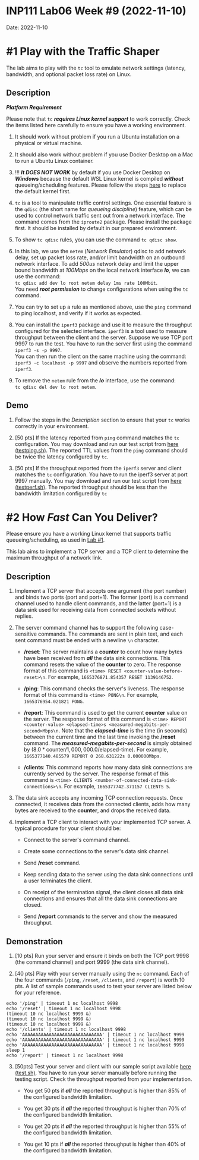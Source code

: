 # INP111 Lab06 Week #9 (2022-11-10)

Date: 2022-11-10

# #1 Play with the Traffic Shaper

The lab aims to play with the ``tc`` tool to emulate network settings (latency, bandwidth, and optional packet loss rate) on Linux.

## Description

***Platform Requirement***

Please note that ``tc`` ***requires Linux kernel support*** to work correctly. Check the items listed here carefully to ensure you have a working environment.

1. It should work without problem if you run a Ubuntu installation on a physical or virtual machine.

1. It should also work without problem if you use Docker Desktop on a Mac to run a Ubuntu Linux container.

1. !!! ***It DOES NOT WORK*** by default if you use Docker Desktop on ***Windows*** because the default WSL Linux kernel is compiled ***without*** queueing/scheduling features. Please follow the steps [here](https://md.zoolab.org/s/eHduEC62B) to replace the default kernel first.

1. ``tc`` is a tool to manipulate traffic control settings. One essential feature is the ``qdisc`` (the short name for *queueing discipline*) feature, which can be used to control network traffic sent out from a network interface. The command comes from the ``iproute2`` package. Please install the package first. It should be installed by default in our prepared environment.

1. To show ``tc qdisc`` rules, you can use the command  ``tc qdisc show``.

1. In this lab, we use the ``netem`` (*Network Emulator*) qdisc to add network delay, set up packet loss rate, and/or limit bandwidth on an outbound network interface. To add *500us* network delay and limit the upper bound bandwidth at *100Mbps* on the local network interface ***lo***, we can use the command:<br/> ``tc qdisc add dev lo root netem delay 1ms rate 100Mbit``.<br/>You need ***root permission*** to change configurations when using the ``tc`` command.

1. You can try to set up a rule as mentioned above, use the ``ping`` command to ping localhost, and verify if it works as expected.

1. You can install the ``iperf3`` package and use it to measure the throughput configured for the selected interface. ``iperf3`` is a tool used to measure throughput between the client and the server. Suppose we use TCP port 9997 to run the test. You have to run the server first using the command ``iperf3 -s -p 9997``.<br/> You can then run the client on the same machine using the command:<br/>``iperf3 -c localhost -p 9997`` and observe the numbers reported from ``iperf3``.

1. To remove the ``netem`` rule from the ***lo*** interface, use the command:<br/> ``tc qdisc del dev lo root netem``.

## Demo

1. Follow the steps in the *Description* section to ensure that your ``tc`` works correctly in your environment.

1. [50 pts] If the latency reported from ``ping`` command matches the ``tc`` configuration. You may download and run our test script from [here (testping.sh)](https://inp111.zoolab.org/lab06.1/testping.sh.txt). The reported TTL values from the ``ping`` command should be twice the latency configured by ``tc``.

1. [50 pts] If the throughput reported from the ``iperf3`` server and client matches the ``tc`` configuration. You have to run the iperf3 server at port 9997 manually. You may download and run our test script from [here (testperf.sh)](https://inp111.zoolab.org/lab06.1/testperf.sh.txt). The reported throughput should be less than the bandwidth limitation configured by ``tc``

# #2 How *Fast* Can You Deliver?

Please ensure you have a working Linux kernel that supports traffic queueing/scheduling, as used in [Lab #1](#1-Play-with-the-Traffic-Shaper).

This lab aims to implement a TCP server and a TCP client to determine the maximum throughput of a network link.

## Description

1. Implement a TCP server that accepts one argument (the port number) and binds two ports (port and port+1). The former (port) is a command channel used to handle client commands, and the latter (port+1) is a data sink used for receiving data from connected sockets without replies.

1. The server command channel has to support the following case-sensitive commands. The commands are sent in plain text, and each sent command must be ended with a newline ``\n`` character.

   * **/reset**: The server maintains a **counter** to count how many bytes have been received from ***all*** the data sink connections. This command resets the value of the **counter** to zero. The response format of this command is ``<time> RESET <counter-value-before-reset>\n``. For example, ``1665376871.854357 RESET 1139146752``.

   * **/ping**: This command checks the server's liveness. The response format of this command is ``<time> PONG\n``. For example, ``1665376954.021821 PONG``.

   * **/report**: This command is used to get the current **counter** value on the server. The response format of this command is ``<time> REPORT <counter-value> <elapsed-time>s <measured-megabits-per-second>Mbps\n``. Note that the ***elapsed-time*** is the time (in seconds) between the current time and the last time invoking the **/reset** command. The ***measured-megabits-per-second*** is simply obtained by $(8.0*\mbox{counter}/1,000,000.0/\mbox{elapsed-time})$. For example, ``1665377140.485579 REPORT 0 268.631222s 0.000000Mbps``.

   * **/clients**: This command reports how many data sink connections are currently served by the server. The response format of this command is ``<time> CLIENTS <number-of-connected-data-sink-connections>\n``. For example, ``1665377742.371157 CLIENTS 5``.

1. The data sink accepts any incoming TCP connection requests. Once connected, it receives data from the connected clients, adds how many bytes are received to the **counter**, and drops the received data.

1. Implement a TCP client to interact with your implemented TCP server. A typical procedure for your client should be: 

   * Connect to the server's command channel.

   * Create some connections to the server's data sink channel.

    * Send **/reset** command.

    * Keep sending data to the server using the data sink connections until a user terminates the client.

    * On receipt of the termination signal, the client closes all data sink connections and ensures that all the data sink connections are closed.
    
    * Send **/report** commands to the server and show the measured throughput.

## Demonstration

1. [10 pts] Run your server and ensure it binds on both the TCP port 9998 (the command channel) and port 9999 (the data sink channel).

1. [40 pts] Play with your server manually using the ``nc`` command. Each of the four commands (`/ping`, `/reset`, `/clients`, and `/report`) is worth 10 pts. A list of sample commands used to test your server are listed below for your reference.
```
echo '/ping' | timeout 1 nc localhost 9998
echo '/reset' | timeout 1 nc localhost 9998
(timeout 10 nc localhost 9999 &)
(timeout 10 nc localhost 9999 &)
(timeout 10 nc localhost 9999 &)
echo '/clients' | timeout 1 nc localhost 9998
echo 'AAAAAAAAAAAAAAAAAAAAAAAAAAAAAA' | timeout 1 nc localhost 9999
echo 'AAAAAAAAAAAAAAAAAAAAAAAAAAAAAA' | timeout 1 nc localhost 9999
echo 'AAAAAAAAAAAAAAAAAAAAAAAAAAAAAA' | timeout 1 nc localhost 9999
sleep 1
echo '/report' | timeout 1 nc localhost 9998
```

3. [50pts] Test your server and client with our sample script available [here (test.sh)](https://inp111.zoolab.org/lab06.2/test.sh.txt). You have to run your server manually before running the testing script. Check the throughput reported from your implementation.

   * You get 50 pts if ***all*** the reported throughput is higher than 85% of the configured bandwidth limitation.

   * You get 30 pts if ***all*** the reported throughput is higher than 70% of the configured bandwidth limitation.

   * You get 20 pts if ***all*** the reported throughput is higher than 55% of the configured bandwidth limitation.

   * You get 10 pts if ***all*** the reported throughput is higher than 40% of the configured bandwidth limitation.